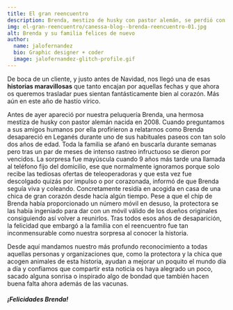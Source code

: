 ```yaml
---
title: El gran reencuentro
description: Brenda, mestizo de husky con pastor alemán, se perdió con 2 años en Leganés y tras 9 años ha vuelto a reencontrarse con su familia
img: el-gran-reencuentro/canessa-blog--brenda-reencuentro-01.jpg
alt: Brenda y su familia felices de nuevo
author:
  name: jalofernandez
  bio: Graphic designer + coder
  image: jalofernandez-glitch-profile.gif
---
```


De boca de un cliente, y justo antes de Navidad, nos llegó una de esas <b>historias maravillosas</b> que tanto encajan por aquellas fechas y que ahora os queremos trasladar pues sientan fantásticamente bien al corazón. Más aún en este año de hastío vírico.

Antes de ayer apareció por nuestra peluquería Brenda, una hermosa mestiza de husky con pastor alemán nacida en 2008. Cuando preguntamos a sus amigos humanos por ella profirieron a relatarnos como Brenda desapareció en Leganés durante uno de sus habituales paseos con tan solo dos años de edad. Toda la familia se afanó en buscarla durante semanas pero tras un par de meses de intenso rastreo infructuoso se dieron por vencidos. La sorpresa fue mayúscula cuando 9 años más tarde una llamada al teléfono fijo del domicilio, ese que normalmente ignoramos porque solo recibe las tediosas ofertas de teleoperadoras y que esta vez fue descolgado quizás por impulso o por corazonada, informó de que Brenda seguía viva y coleando. Concretamente residía en acogida en casa de una chica de gran corazón desde hacía algún tiempo. Pese a que el chip de Brenda había proporcionado un número móvil en desuso, la protectora se las había ingeniado para dar con un móvil válido de los dueños originales consiguiendo así volver a reunirlos. Tras todos esos años de desaparición, la felicidad que embargó a la familia con el reencuentro fue tan inconmensurable como nuestra sorpresa al conocer la historia.

Desde aquí mandamos nuestro más profundo reconocimiento a todas aquellas personas y organizaciones que, como la protectora y la chica que acogen animales de esta historia, ayudan a mejorar un poquito el mundo día a día y confiamos que compartir esta noticia os haya alegrado un poco, sacado alguna sonrisa o inspirado algo de bondad que también hacen buena falta ahora además de las vacunas.

##### ¡Felicidades Brenda!
